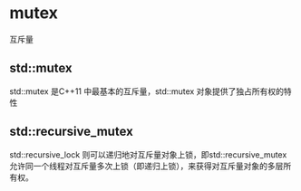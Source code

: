 # mutex
互斥量

## std::mutex
std::mutex 是C++11 中最基本的互斥量，std::mutex 对象提供了独占所有权的特性

## std::recursive_mutex
std::recursive_lock 则可以递归地对互斥量对象上锁，即std::recursive_mutex 允许同一个线程对互斥量多次上锁（即递归上锁），来获得对互斥量对象的多层所有权。